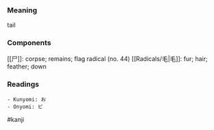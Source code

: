 ### Meaning

tail

### Components

[[尸]]: corpse; remains; flag radical (no. 44) [[Radicals/毛|毛]]: fur; hair; feather; down

### Readings

```
- Kunyomi: お
- Onyomi: ビ
```

#kanji